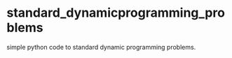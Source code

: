 # standard_dynamicprogramming_problems
simple python code to standard dynamic programming problems.
